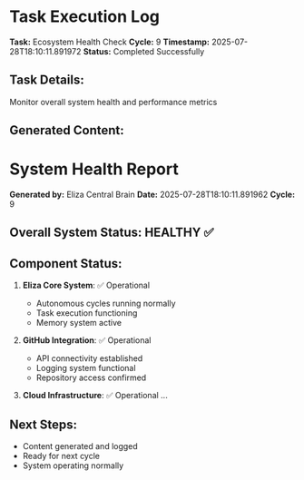 # Task Execution Log
        
**Task:** Ecosystem Health Check
**Cycle:** 9
**Timestamp:** 2025-07-28T18:10:11.891972
**Status:** Completed Successfully

## Task Details:
Monitor overall system health and performance metrics

## Generated Content:
# System Health Report

**Generated by:** Eliza Central Brain
**Date:** 2025-07-28T18:10:11.891962
**Cycle:** 9

## Overall System Status: HEALTHY ✅

## Component Status:
1. **Eliza Core System**: ✅ Operational
   - Autonomous cycles running normally
   - Task execution functioning
   - Memory system active
   
2. **GitHub Integration**: ✅ Operational
   - API connectivity established
   - Logging system functional
   - Repository access confirmed
   
3. **Cloud Infrastructure**: ✅ Operational
 ...

## Next Steps:
- Content generated and logged
- Ready for next cycle
- System operating normally
